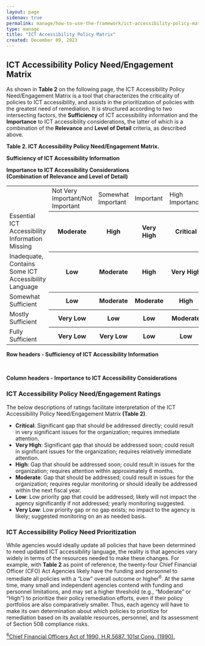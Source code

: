 ```yaml
---
layout: page
sidenav: true
permalink: manage/how-to-use-the-framework/ict-accessibility-policy-matrix/
type: manage
title: "ICT Accessibility Policy Matrix"
created: December 09, 2023
---
```

<h2 id="standards">
  ICT Accessibility Policy Need/Engagement Matrix
</h2>
As shown in <b>Table 2</b> on the following page, the ICT Accessibility Policy Need/Engagement Matrix is a tool that characterizes the criticality of policies to ICT accessibility, and assists in the prioritization of policies with the greatest need of remediation. It is structured according to two intersecting factors, the <b>Sufficiency</b> of ICT accessibility information and the <b>Importance</b> to ICT accessibility considerations, the latter of which is a combination of the <b>Relevance</b> and <b>Level of Detail</b> criteria, as described above.
<p class="table-heading"><b>Table 2. ICT Accessibility Policy Need/Engagement Matrix.</b></p>
<div class="table">
    <div class="column-text">
        <p class="table-heading">
            <b>Sufficiency of ICT Accessibility Information</b>
        </p>
    </div>
    <div class="column-table">
        <p class="table-heading center">
            <b>Importance to ICT Accessibility Considerations<br>(Combination of Relevance and Level of Detail)</b>
        </p>
        <table id="table2-it">
            <tr>
                <td></td>
                <td>Not Very Important/Not Important</td>
                <td>Somewhat Important</td>
                <td>Important</td>
                <td>High Importance</td>
                <td>Very High Importance</td>
            </tr>
            <tr>
                <td>Essential ICT Accessibility Information Missing</td>
                <th class="m">Moderate</th>
                <th class="h">High</th>
                <th class="vh">Very High</th>
                <th class="c">Critical</th>
                <th class="c">Critical</th>
            </tr>
            <tr>
                <td>Inadequate, Contains Some ICT Accessibility Language</td>
                <th class="l">Low</th>
                <th class="m">Moderate</th>
                <th class="h">High</th>
                <th class="vh">Very High</th>
                <th class="c">Critical</th>
            </tr>
            <tr>
                <td>Somewhat Sufficient</td>
                <th class="l">Low</th>
                <th class="m">Moderate</th>
                <th class="m">Moderate</th>
                <th class="h">High</th>
                <th class="vh">Very High</th>
            </tr>
            <tr>
                <td>Mostly Sufficient</td>
                <th class="vl">Very Low</th>
                <th class="l">Low</th>
                <th class="l">Low</th>
                <th class="m">Moderate</th>
                <th class="m">Moderate</th>
            </tr>
            <tr>
                <td>Fully Sufficient</td>
                <th class="vl">Very Low</th>
                <th class="vl">Very Low</th>
                <th class="l">Low</th>
                <th class="l">Low</th>
                <th class="m">Moderate</th>
            </tr>
        </table>
        <p class="table-heading table-heading-mobile">
            <b>Row headers - Sufficiency of ICT Accessibility Information</b>
        </p>
        <br>
        <p class="table-heading table-heading-mobile">
            <b>Column headers - Importance to ICT Accessibility Considerations</b>
        </p>
    </div>
</div>

<h3 id="standards" class="subheading">
  ICT Accessibility Policy Need/Engagement Ratings
</h3>
The below descriptions of ratings facilitate interpretation of the ICT Accessibility Policy Need/Engagement Matrix <b>(Table 2)</b>.

<ul>
    <li><b>Critical</b>: Significant gap that should be addressed directly; could result in very significant issues for the organization; requires immediate attention.
    </li>
    <li><b>Very High</b>: Significant gap that should be addressed soon; could result in significant issues for the organization; requires relatively immediate attention.
    </li>
    <li><b>High</b>: Gap that should be addressed soon; could result in issues for the organization; requires attention within approximately 6 months.
    </li>
    <li><b>Moderate</b>: Gap that should be addressed; could result in issues for the organization; requires regular monitoring or should ideally be addressed within the next fiscal year.
    </li>
    <li><b>Low</b>: Low priority gap that could be addressed; likely will not impact the agency significantly if not addressed; yearly monitoring suggested.
    </li>
    <li><b>Very Low</b>: Low priority gap or no gap exists; no impact to the agency is likely; suggested monitoring on an as needed basis.
    </li>
</ul>
<h3 id="standards" class="subheading">
  ICT Accessibility Policy Need Prioritization
</h3>
While agencies would ideally update all policies that have been determined to need updated ICT accessibility language, the reality is that agencies vary widely in terms of the resources needed to make these changes. For example, with <b>Table 2</b> as point of reference, the twenty-four Chief Financial Officer (CFO) Act Agencies likely have the funding and personnel to remediate all policies with a “Low” overall outcome or higher<sup>6</sup>. At the same time, many small and independent agencies contend with funding and personnel limitations, and may set a higher threshold (e.g., “Moderate” or “High”) to prioritize their policy remediation efforts, even if their policy portfolios are also comparatively smaller. Thus, each agency will have to make its own determination about which policies to prioritize for remediation based on its available resources, personnel, and its assessment of Section 508 compliance risks.

<a class="hover-large" href="https://www.congress.gov/bill/101st-congress/house-bill/5687/text"><sup>6</sup>Chief Financial Officers Act of 1990, H.R.5687, 101st Cong. (1990).</a>